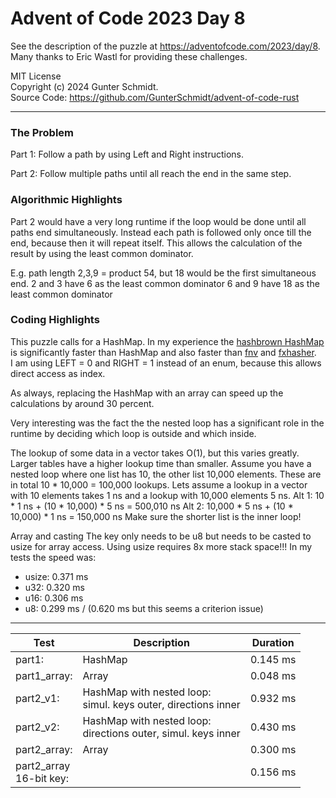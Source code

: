 # Advent of Code 2023 Day 8

See the description of the puzzle at <https://adventofcode.com/2023/day/8>.\
Many thanks to Eric Wastl for providing these challenges.

MIT License\
Copyright (c) 2024 Gunter Schmidt.\
Source Code: <https://github.com/GunterSchmidt/advent-of-code-rust>

---
### The Problem

Part 1: Follow a path by using Left and Right instructions.

Part 2: Follow multiple paths until all reach the end in the same step.

### Algorithmic Highlights

Part 2 would have a very long runtime if the loop would be done until all paths end simultaneously.
Instead each path is followed only once till the end, because then it will repeat itself.
This allows the calculation of the result by using the least common dominator.

E.g. path length 2,3,9 = product 54, but 18 would be the first simultaneous end.
2 and 3 have 6 as the least common dominator
6 and 9 have 18 as the least common dominator

### Coding Highlights

This puzzle calls for a HashMap. In my experience the [hashbrown HashMap](https://docs.rs/hashbrown/latest/hashbrown/) is significantly faster than HashMap and also faster than [fnv](https://docs.rs/fnv/latest/fnv/) and [fxhasher](https://docs.rs/fxhash/latest/fxhash/).  
I am using LEFT = 0 and RIGHT = 1 instead of an enum, because this allows direct access as index.

As always, replacing the HashMap with an array can speed up the calculations by around 30 percent.

Very interesting was the fact the the nested loop has a significant role in the runtime by deciding
which loop is outside and which inside.

The lookup of some data in a vector takes O(1), but this varies greatly. Larger tables have a higher lookup time than smaller. Assume you have a nested loop where one list has 10, the other list 10,000 elements. These are in total 10 * 10,000 = 100,000 lookups. Lets assume a lookup in a vector with 10 elements takes 1 ns and a lookup with 10,000 elements 5 ns. 
Alt 1: 10 * 1 ns + (10 * 10,000) * 5 ns = 500,010 ns
Alt 2: 10,000 * 5 ns + (10 * 10,000) * 1 ns = 150,000 ns
Make sure the shorter list is the inner loop!

Array and casting
The key only needs to be u8 but needs to be casted to usize for array access. Using usize requires 8x more stack space!!!
In my tests the speed was:  
* usize: 0.371 ms  
* u32: 0.320 ms  
* u16: 0.306 ms
* u8: 0.299 ms / (0.620 ms but this seems a criterion issue)


---

| Test         | Description                   | Duration |
| ------------ | ----------------------------- | -------- |
| part1:       | HashMap                       | 0.145 ms |
| part1_array: | Array                         | 0.048 ms |
| part2_v1:    | HashMap with nested loop:<br>simul. keys outer, directions inner| 0.932 ms |
| part2_v2:    | HashMap with nested loop:<br>directions outer, simul. keys inner | 0.430 ms |
| part2_array: | Array                         | 0.300 ms | 
| part2_array<br> 16-bit key: |                | 0.156 ms | 

